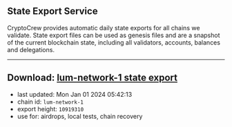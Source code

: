 ## State Export Service
CryptoCrew provides automatic daily state exports for all chains we validate. State export files can be used as genesis files and are a snapshot of the current blockchain state, including all validators, accounts, balances and delegations.

---
**Download: [lum-network-1 state export](https://dl.ccvalidators.com/SERVICE/lumnetwork/lum-network-1_export_10919310.json)**
---

- last updated: Mon Jan 01 2024 05:42:13
- chain id: `lum-network-1`
- export height: `10919310`
- use for: airdrops, local tests, chain recovery
